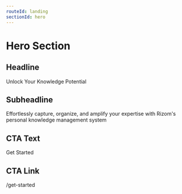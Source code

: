 ```yaml
---
routeId: landing
sectionId: hero
---
```


# Hero Section

## Headline

Unlock Your Knowledge Potential

## Subheadline

Effortlessly capture, organize, and amplify your expertise with Rizom's personal knowledge management system

## CTA Text

Get Started

## CTA Link

/get-started
